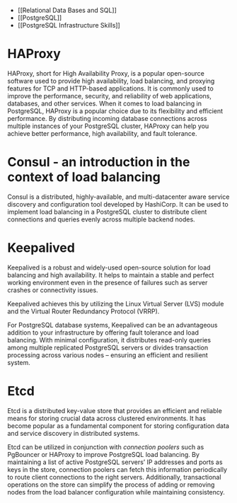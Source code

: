 - [[Relational Data Bases and SQL]]
- [[PostgreSQL]]
- [[PostgreSQL Infrastructure Skills]]

# HAProxy

HAProxy, short for High Availability Proxy, is a popular open-source software used to provide high availability, load balancing, and proxying features for TCP and HTTP-based applications. It is commonly used to improve the performance, security, and reliability of web applications, databases, and other services. When it comes to load balancing in PostgreSQL, HAProxy is a popular choice due to its flexibility and efficient performance. By distributing incoming database connections across multiple instances of your PostgreSQL cluster, HAProxy can help you achieve better performance, high availability, and fault tolerance.

# Consul - an introduction in the context of load balancing

Consul is a distributed, highly-available, and multi-datacenter aware service discovery and configuration tool developed by HashiCorp. It can be used to implement load balancing in a PostgreSQL cluster to distribute client connections and queries evenly across multiple backend nodes.

# Keepalived

Keepalived is a robust and widely-used open-source solution for load balancing and high availability. It helps to maintain a stable and perfect working environment even in the presence of failures such as server crashes or connectivity issues.

Keepalived achieves this by utilizing the Linux Virtual Server (LVS) module and the Virtual Router Redundancy Protocol (VRRP).

For PostgreSQL database systems, Keepalived can be an advantageous addition to your infrastructure by offering fault tolerance and load balancing. With minimal configuration, it distributes read-only queries among multiple replicated PostgreSQL servers or divides transaction processing across various nodes – ensuring an efficient and resilient system.

# Etcd

Etcd is a distributed key-value store that provides an efficient and reliable means for storing crucial data across clustered environments. It has become popular as a fundamental component for storing configuration data and service discovery in distributed systems.

Etcd can be utilized in conjunction with _connection poolers_ such as PgBouncer or HAProxy to improve PostgreSQL load balancing. By maintaining a list of active PostgreSQL servers’ IP addresses and ports as keys in the store, connection poolers can fetch this information periodically to route client connections to the right servers. Additionally, transactional operations on the store can simplify the process of adding or removing nodes from the load balancer configuration while maintaining consistency.